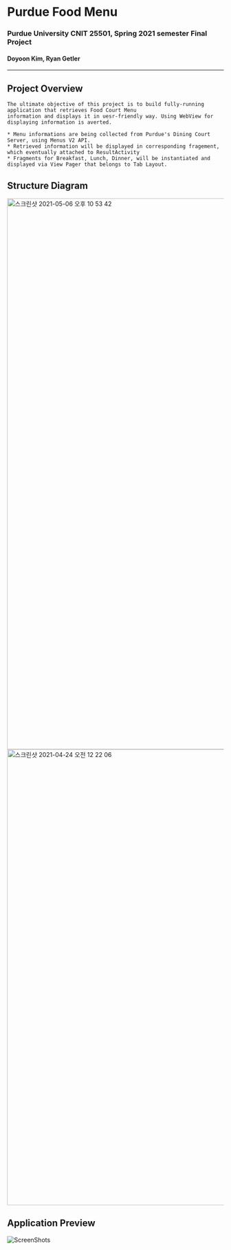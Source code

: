 # Purdue Food Menu
### Purdue University CNIT 25501, Spring 2021 semester Final Project
#### Doyoon Kim, Ryan Getler
------------------------
## Project Overview
````
The ultimate objective of this project is to build fully-running application that retrieves Food Court Menu  
information and displays it in uesr-friendly way. Using WebView for displaying information is averted.  
  
* Menu informations are being collected from Purdue's Dining Court Server, using Menus V2 API.
* Retrieved information will be displayed in corresponding fragement, which eventually attached to ResultActivity
* Fragments for Breakfast, Lunch, Dinner, will be instantiated and displayed via View Pager that belongs to Tab Layout.

````

## Structure Diagram

<img width="1282" alt="스크린샷 2021-05-06 오후 10 53 42" src="https://user-images.githubusercontent.com/61890844/117391452-f5c03b00-aebd-11eb-8516-332cd1a3290e.png">

<img width="1061" alt="스크린샷 2021-04-24 오전 12 22 06" src="https://user-images.githubusercontent.com/61890844/115947065-3fa72b00-a493-11eb-9c21-deb840764f55.png">


## Application Preview

![ScreenShots](https://user-images.githubusercontent.com/61890844/117090100-6da72d80-ad25-11eb-930a-4ab5efaaa572.png)

